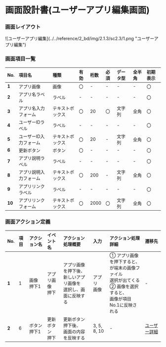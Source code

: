 # 画面設計書(ユーザーアプリ編集画面)

### 画面レイアウト

<span  id="images">
![ユーザーアプリ編集](../../reference/2_bd/img/2.1.3/sc2.3/1.png "ユーザーアプリ編集")
</span>


### 画面項目一覧
| No.  |     項目名     |  種類  | 有効 | 桁数 | 必須 | データ型 | 全半角 | 初期表示 |
| :-- | :------------ | :---- | :-- | :-- | :-- | :------ | :---- | :------ |
| **1** | アプリ画像 | 画像 | 〇 | - | - | - | - | 〇 |
| **2** | アプリ名ラベル | ラベル | - | - | - | - | - | 〇 |
| **3** | アプリ名入力フォーム | テキストボックス | 〇 | 20 | 〇 | 文字列 | 全角 | 〇 |
| **4** | ユーザーIDラベル | ラベル | - | - | - | - | - | 〇 |
| **5** | ユーザーID入力フォーム | テキストボックス | 〇 | 20 | - | 文字列 | 全角 | 〇 |
| **6** | 更新ボタン | ボタン | 〇 | - | - | - | - | 〇 |
| **7** | アプリ説明ラベル | ラベル | - | - | - | - | - | 〇 |
| **8** | アプリ説明入力フォーム | テキストボックス | 〇 | 200 | - | 文字列 | 全角 | 〇 |
| **9** | アプリリンクラベル | ラベル | - | - | - | - | - | 〇 |
| **10** | アプリリンクフォーム | テキストボックス | 〇 | 2000 | 〇 | 文字列 | 全角 | 〇 |

### 画面アクション定義

|No.|項目|アクション名|イベント名|アクション処理概要|入力|アクション処理詳細|遷移先|
|:-|:-|:-|:-|:-|:-|:-|:-|
|**1**|1|画像<br>押下1|アプリ画像<br/>押下|アプリ画像を押下後、<br/>新しいアプリ画像を<br/>選択し、画面に反映する|アプリ<br/>画像|① アプリ画像を押下すると、<br/>が端末の画像ファイル<br/>選択が出てくる<br/>② 画像を選択すると、<br/>画像が項目No.1に反映される|-|
|**2**|6|ボタン<br/>押下1|更新ボタン<br/>押下|更新ボタン押下後、<br/>画面の内容を反映する|3, 5, 8, 10|-|[ユーザー詳細](./sc2.1.html)|

